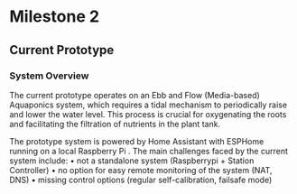 # Milestone 2

## Current Prototype

### System Overview
The current prototype operates on an Ebb and Flow (Media-based) Aquaponics system, which requires a tidal mechanism to periodically raise and lower the water level. This process is crucial for oxygenating the roots and facilitating the filtration of nutrients in the plant tank.

<p align="center>
<img width="621" alt="image" src="https://github.com/user-attachments/assets/c0128cf4-0fa1-48f5-b6dd-2ed57a1dbdbe">
</p>

The prototype system is powered by Home Assistant with ESPHome running on a local Raspberry Pi . The main challenges faced by the current system include:
•	not a standalone system (Raspberrypi + Station Controller)
•	no option for easy remote monitoring of the system (NAT, DNS)
•	missing control options (regular self-calibration, failsafe mode)

<p align="center>
<img width="409" alt="image" src="https://github.com/user-attachments/assets/687ef834-52ff-49b4-84f4-f12f1e8b8458">
</p>
